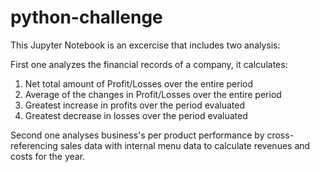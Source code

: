 # python-challenge

This Jupyter Notebook is an excercise that includes two analysis:

First one analyzes the financial records of a company, it calculates:
1) Net total amount of Profit/Losses over the entire period
2) Average of the changes in Profit/Losses over the entire period
3) Greatest increase in profits over the period evaluated
4) Greatest decrease in losses over the period evaluated

Second one analyses business's per product performance by cross-referencing sales data with internal menu data to calculate revenues and costs for the year.
